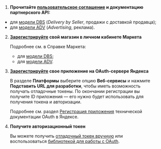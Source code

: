 1. **Прочитайте [пользовательское соглашение](http://legal.yandex.ru/market_api_partner/) и документацию партнерского API:**

- для [модели DBS](https://yandex.ru/dev/market/partner-dsbs/doc/dg/concepts/about.html) (*Delivery by Seller*, продажи с доставкой продавца);
- для [модели ADV](https://yandex.ru/dev/market/partner/doc/dg/concepts/about.html) (*Advertising*, реклама).

2. **[Зарегистрируйте](https://partner.market.yandex.ru/pre) свой магазин в личном кабинете Маркета**
   
   Подробнее см. в Справке Маркета:
   - для [модели DBS](https://yandex.ru/support/partnermarket-dsbs/registration/how-to-register.html);
   - для [модели ADV](https://yandex.ru/support/partnermarket/registration/how-to-register.html).

3. **[Зарегистрируйте](https://oauth.yandex.ru/client/new) свое приложение на OAuth-сервере Яндекса**

   В разделе **Платформы** выберите опцию **Веб-сервисы** и нажмите **Подставить URL для разработки**, чтобы иметь возможность получать отладочные токены. По окончании регистрации вы получите ID приложения — его нужно будет использовать для получения токена и авторизации. 
   
   Подробнее см. раздел [Регистрация приложения](https://yandex.ru/dev/oauth/doc/dg/tasks/register-client.html) технической документации OAuth в Яндексе.
   
4. **Получите авторизационный токен**

   Вы можете получить [отладочный токен вручную](https://yandex.ru/dev/oauth/doc/dg/tasks/get-oauth-token.html) или воспользоваться [библиотекой для работы с OAuth](https://github.com/yandex-market/yandex-market-php-oauth).